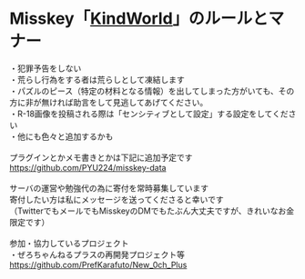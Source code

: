 <h1>Misskey「<a href="https://misskey.kindworld.one/">KindWorld</a>」のルールとマナー</h1>

・犯罪予告をしない<br>
・荒らし行為をする者は荒らしとして凍結します<br>
・パズルのピース（特定の材料となる情報）を出してしまった方がいても、その方に非が無ければ助言をして見逃してあげてください。<br>
・R-18画像を投稿される際は「センシティブとして設定」する設定をしてください<br>
・他にも色々と追加するかも<br>
<br>
プラグインとかメモ書きとかは下記に追加予定です<br>
https://github.com/PYU224/misskey-data<br>
<br>
サーバの運営や勉強代の為に寄付を常時募集しています<br>
寄付したい方は私にメッセージを送ってくださると幸いです<br>
（TwitterでもメールでもMisskeyのDMでもたぶん大丈夫ですが、きれいなお金限定です）<br>
<br>
参加・協力しているプロジェクト<br>
・ぜろちゃんねるプラスの再開発プロジェクト等<br>
https://github.com/PrefKarafuto/New_0ch_Plus<br>
